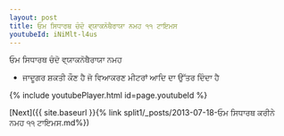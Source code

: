 ```yaml
---
layout: post
title: ਓਮ ਸਿਧਾਰਥ ਚੰਦੋ ਵ੍ਯਾਕਨੋਥੈਰਾਯਾ ਨਮਹ ੧੧ ਟਾਇਮਸ
youtubeId: iNiMlt-l4us
---
```

 
 
 ਓਮ ਸਿਧਾਰਥ ਚੰਦੋ ਵ੍ਯਾਕਨੋਥੈਰਾਯਾ ਨਮਹ  
 
 -  ਜਾਦੂਗਰ ਸ਼ਕਤੀ ਕੌਣ ਹੈ ਜੋ ਵਿਆਕਰਣ ਮੀਟਰਾਂ ਆਦਿ ਦਾ ਉੱਤਰ ਦਿੰਦਾ ਹੈ 
 
  
 
  
 
 
 
 
 
 


{% include youtubePlayer.html id=page.youtubeId %}
 
[Next]({{ site.baseurl }}{% link  split1/_posts/2013-07-18-ਓਮ ਸਿਧਾਰਥ ਕਰੀਨੇ ਨਮਹ ੧੧ ਟਾਇਮਸ.md%})
 
